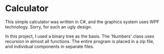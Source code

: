 # Calculator
This simple calculator was written in C#, and the graphics system uses WPF technology. Sorry, for such an ugly design. 

In this project, I used a binary tree as the basis. The 'Numbers' class uses recursion in almost all functions. The entire program is placed in a zip file, and individual components in separate files.
